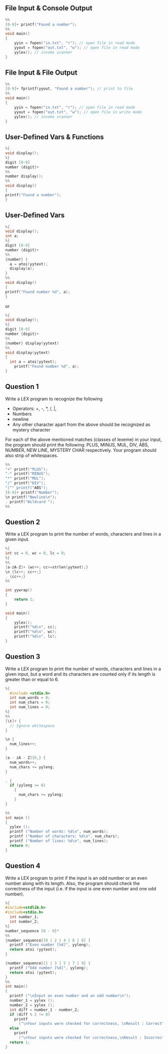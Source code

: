 ## File Input & Console Output

```c
%%
[0-9]+ printf("Found a number");
%%
void main()
{
	yyin = fopen("in.txt", "r"); // open file in read mode
	yyout = fopen("out.txt", "w"); // open file in read mode
	yylex(); // invoke scanner
}
```

## File Input & File Output

```c
%%
[0-9]+ fprintf(yyout, "Found a number"); // print to file
%%
void main()
{
	yyin = fopen("in.txt", "r"); // open file in read mode
	yyout = fopen("out.txt", "w"); // open file in write mode
	yylex(); // invoke scanner
}
```

## User-Defined Vars & Functions

```c
%{
void display();
%}
digit [0-9]
number {digit}+
%%
number display();
%%
void display()
{
printf("Found a number");
}
```

## User-Defined Vars

```c
%{
void display();
int a;
%}
digit [0-9]
number {digit}+
%%
{number} {
  a = atoi(yytext);
  display(a);
}
%%
void display()
{
printf("Found number %d", a);
}
```

or

```c
%{
void display();
%}
digit [0-9]
number {digit}+
%%
{number} display(yytext)
%%
void display(yytext)
{
  int a = atoi(yytext);
	printf("Found number %d", a);
}
```

## Question 1

Write a LEX program to recognize the following 

- Operators: +, -, *, /, |, 
- Numbers
- newline
- Any other character apart from the above should be recognized as mystery character

For each of the above mentioned matches (classes of lexeme) in your input, the program should print the following: PLUS, MINUS, MUL, DIV, ABS, NUMBER, NEW LINE, MYSTERY CHAR respectively. Your program should also strip of whitespaces.

```c
%%
"+" printf("PLUS");
"-" printf("MINUS");
"*" printf("MUL");
"/" printf("DIV");
"|"" printf("ABS");
[0-9]+ printf("Number");
\n printf("Newline\n");
. printf("Wildcard ");
%%
```

## Question 2

Write a LEX program to print the number of words, characters and lines in a given input.

```c
%{
int cc = 0, wc = 0, lc = 0;
%}
%%
[a-zA-Z]+ {wc++; cc+=strlen(yytext);}
\n {lc++; cc++;}
. {cc++;}
%%

int yywrap()
{
	return 1;
}

void main()
{
	yylex();
	printf("%d\n", cc);
	printf("%d\n", wc);
	printf("%d\n", lc);
}
```

## Question 3

Write a LEX program to print the number of words, characters and lines in a given input, but a word and its characters are counted only if its length is greater than or equal to 6.

```c
%{
  #include <stdio.h>
  int num_words = 0;
  int num_chars = 0;
  int num_lines = 0;
%}
%%
[\t]+ {
  // Ignore whitespace
}

\n {
  num_lines++;
}

[a - zA - Z]{6,} {
  num_words++;
  num_chars += yyleng;
}

. {
  if (yyleng >= 6)
    {
      num_chars += yyleng;
    }
}

%%
int main ()
{
  yylex ();
  printf ("Number of words: %d\n", num_words);
  printf ("Number of characters: %d\n", num_chars);
  printf ("Number of lines: %d\n", num_lines);
  return 0;
}
```

## Question 4

Write a LEX program to print if the input is an odd number or an even number along with its length. Also, the program should check the correctness of the input (i.e. if the input is one even number and one odd number).

```c
%{
#include<stdlib.h>
#include<stdio.h>
  int number_1;
  int number_2;
%}
number_sequence [0 - 9]*
%%
{number_sequence}[0 | 2 | 4 | 6 | 8] {
  printf ("Even number [%d]", yyleng);
  return atoi (yytext);
}

{number_sequence}[1 | 3 | 5 | 7 | 9] {
  printf ("Odd number [%d]", yyleng);
  return atoi (yytext);
}
%%
int main()
{
  printf ("\nInput an even number and an odd number\n");
  number_1 = yylex ();
  number_2 = yylex ();
  int diff = number_1 - number_2;
  if (diff % 2 != 0)
    printf
      ("\nYour inputs were checked for correctness, \nResult : Correct\n");
  else
    printf
      ("\nYour inputs were checked for correctness,\nResult : Incorrect\n");
  return 1;
}
```

